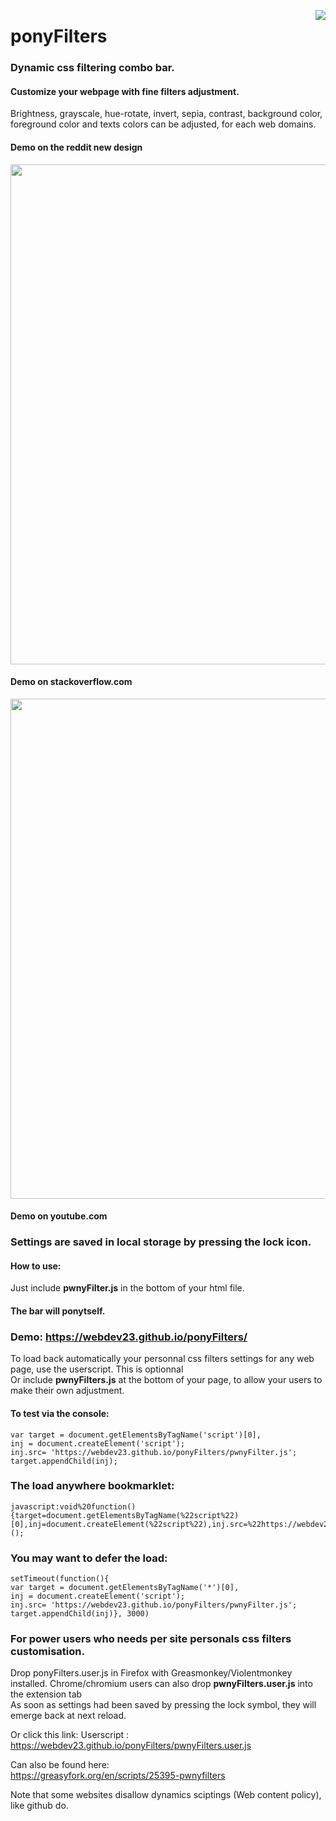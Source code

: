 <img align="right" src="http://i.imgur.com/1j0dqg0.png"></a>

# ponyFilters
### Dynamic css filtering combo bar.
#### Customize your webpage with fine filters adjustment. 

Brightness, grayscale, hue-rotate, invert, sepia, contrast, background color, foreground color and texts colors can be adjusted, for each web domains.

#### Demo on the reddit new design

<img width=800 src="https://media.giphy.com/media/wof5NvQwJUNC1WM9PP/giphy.gif"></img>

#### Demo on stackoverflow.com
<img width=800 src="https://i.imgur.com/jXIjx4s.gif"></img>

#### Demo on youtube.com

### Settings are saved in local storage by pressing the lock icon.
#### How to use:  

Just include <b>pwnyFilter.js</b> in the bottom of your html file. <br>
#### The bar will ponytself. 

### Demo: https://webdev23.github.io/ponyFilters/ 

To load back automatically your personnal css filters settings for any web page, use the userscript. This is optionnal <br>
Or include <b>pwnyFilters.js</b> at the bottom of your page, to allow your users to make their own adjustment.

#### To test via the console: 
    var target = document.getElementsByTagName('script')[0],
    inj = document.createElement('script');
    inj.src= 'https://webdev23.github.io/ponyFilters/pwnyFilter.js';
    target.appendChild(inj);

### The load anywhere bookmarklet:

    javascript:void%20function(){target=document.getElementsByTagName(%22script%22)[0],inj=document.createElement(%22script%22),inj.src=%22https://webdev23.github.io/ponyFilters/pwnyFilter.js%22,target.appendChild(inj)}();

### You may want to defer the load:
    
    setTimeout(function(){
    var target = document.getElementsByTagName('*')[0],
    inj = document.createElement('script');
    inj.src= 'https://webdev23.github.io/ponyFilters/pwnyFilter.js';
    target.appendChild(inj)}, 3000)


### For power users who needs per site personals css filters customisation.
Drop ponyFilters.user.js in Firefox with Greasmonkey/Violentmonkey installed.
Chrome/chromium users can also drop <b>pwnyFilters.user.js</b> into the extension tab<br>
As soon as settings had been saved by pressing the lock symbol, they will emerge back at next reload.<br>

Or click this link:
Userscript : https://webdev23.github.io/ponyFilters/pwnyFilters.user.js

Can also be found here:<br> https://greasyfork.org/en/scripts/25395-pwnyfilters

Note that some websites disallow dynamics sciptings (Web content policy), like github do.
